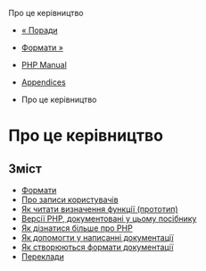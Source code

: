 Про це керівництво

-   [« Поради](userlandnaming.tips.md)
    
-   [Формати »](about.formats.md)
    
-   [PHP Manual](index.md)
    
-   [Appendices](appendices.md)
    
-   Про це керівництво
    

# Про це керівництво

## Зміст

-   [Формати](about.formats.md)
-   [Про записи користувачів](about.notes.md)
-   [Як читати визначення функції (прототип)](about.prototypes.md)
-   [Версії PHP, документовані у цьому посібнику](about.phpversions.md)
-   [Як дізнатися більше про PHP](about.more.md)
-   [Як допомогти у написанні документації](about.howtohelp.md)
-   [Як створюються формати документації](about.generate.md)
-   [Переклади](about.translations.md)